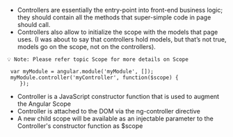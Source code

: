 * Controllers are essentially the entry-point into front-end business logic; they should contain all the methods that super-simple code in page should call. 
* Controllers also allow to initialize the scope with the models that page uses. (I was about to say that controllers hold models, but that’s not true, models go on the scope, not on the controllers).

`💡 Note: Please refer topic Scope for more details on Scope`

```script
 var myModule = angular.module('myModule', []);
 myModule.controller('myController', function($scope) {
    });
```
* Controller is a JavaScript constructor function that is used to augment the Angular Scope
* Controller is attached to the DOM via the ng-controller directive
* A new child scope will be available as an injectable parameter to the Controller's constructor function as $scope
